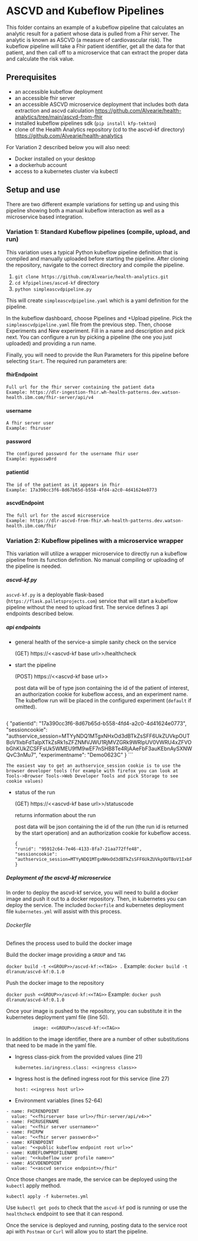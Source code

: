 # ASCVD and Kubeflow Pipelines

This folder contains an example of a kubeflow pipeline that calculates an analytic result
for a patient whose data is pulled from a Fhir server. The analytic is known as ASCVD (a measure of cardiovascular risk).  The kubeflow pipeline will take a Fhir patient identifier, get all the data for that patient, and then call off to a microservice that can extract the proper data and calculate the risk value.

## Prerequisites
- an accessible kubeflow deployment
- an accessible fhir server
- an accessible ASCVD microservice deployment that includes both
data extraction and ascvd calculation https://github.com/Alvearie/health-analytics/tree/main/ascvd-from-fhir
- installed kubeflow pipelines sdk (`pip install kfp-tekton`)
- clone of the Health Analytics repository (cd to the ascvd-kf directory)
    https://github.com/Alvearie/health-analytics

For Variation 2 described below you will also need:
- Docker installed on your desktop
- a dockerhub account
- access to a kubernetes cluster via kubectl



## Setup and use

There are two different example variations for setting up and using this pipeline showing both a manual kubeflow interaction as well as a microservice based integration.

### Variation 1: Standard Kubeflow pipelines (compile, upload, and run)

This variation uses a typical Python kubeflow pipeline definition that is compiled and manually uploaded before starting the pipeline. After cloning the repository, navigate to the correct directory and compile the pipeline.

1. `git clone https://github.com/Alvearie/health-analytics.git`
1. `cd kfpipelines/ascvd-kf` directory
1. `python simpleascvdpipeline.py`

This will create `simpleascvdpipeline.yaml` which is a yaml definition for the pipeline.

In the kubeflow dashboard, choose Pipelines and +Upload pipeline.  Pick the `simpleascvdpipeline.yaml` file from the previous step.  Then, choose Experiments and New experiment.  Fill in a name and description and pick next.  You can configure a run by picking a pipeline (the one you just uploaded) and providing a run name.

Finally, you will need to provide the Run Parameters for this pipeline before selecting `Start`.  The required run parameters are:

#### fhirEndpoint
    Full url for the fhir server containing the patient data
    Example: https://dlr-ingestion-fhir.wh-health-patterns.dev.watson-health.ibm.com/fhir-server/api/v4

#### username
    A fhir server user
    Example: fhiruser

#### password
    The configured password for the username fhir user
    Example: mypassw0rd

#### patientid
    The id of the patient as it appears in fhir
    Example: 17a390cc3f6-8d67b65d-b558-4fd4-a2c0-4d41624e0773

#### ascvdEndpoint
    The full url for the ascvd microservice
    Example: https://dlr-ascvd-from-fhir.wh-health-patterns.dev.watson-health.ibm.com/fhir


### Variation 2: Kubeflow pipelines with a microservice wrapper

This variation will utilize a wrapper microservice to directly run a kubeflow pipeline from its function definition.  No manual compiling or uploading of the pipeline is needed.



##### ascvd-kf.py

`ascvd-kf.py` is a deployable flask-based (`https://flask.palletsprojects.com`) service that will start a kubeflow pipeline without the need to upload first.  The service defines 3 api endpoints described below.

##### api endpoints

- general health of the service-a simple sanity check on the service

    (GET)  https://\<\<ascvd-kf base url\>\>/healthcheck

- start the pipeline

    (POST)  https://\<\<ascvd-kf base url\>\>

    post data will be of type json containing the id of the patient of interest, an authorization cookie for kubeflow access, and an experiment name.  The kubeflow run will be placed in the configured experiment (`default` if omitted).  

    ```
{
    "patientid": "17a390cc3f6-8d67b65d-b558-4fd4-a2c0-4d41624e0773",
    "sessioncookie": "authservice_session=MTYyNDQ1MTgxNHxOd3dBTkZsSFF6UkZUVkpOUTBoV1IxbFdTalpXTkZsRk1sZFZNMVJWU1RjMVZGRk9WRlpUV0VWRU4xZFVObGhKUkZCSFFsUk5WMEU9fM9wEF7nSHB8Te4RjAAeFbF3auKEbnAySXNWQvC3nMu7",
    "experimentname": "Demo0623C"
}
    ```

    The easiest way to get an authservice_session cookie is to use the browser developer tools (for example with firefox you can look at Tools->Browser Tools->Web Developer Tools and pick Storage to see cookie values)

- status of the run

    (GET)  https://\<\<ascvd-kf base url\>\>/statuscode

    returns information about the run

    post data will be json containing the id of the run (the run id is returned by the start operation) and an authorization cookie for kubeflow access.

    ```
  {
    "runid": "95912c64-7e46-4133-8fa7-21aa772ffe48",
    "sessioncookie": "authservice_session=MTYyNDQ1MTgxNHxOd3dBTkZsSFF6UkZUVkpOUTBoV1IxbFdTalpXTkZsRk1sZFZNMVJWU1RjMVZGRk9WRlpUV0VWRU4xZFVObGhKUkZCSFFsUk5WMEU9fM9wEF7nSHB8Te4RjAAeFbF3auKEbnAySXNWQvC3nMu7"
  }
    ```

##### Deployment of the ascvd-kf microservice
In order to deploy the ascvd-kf service, you will need to build a docker image and push it out to a docker repository.  Then, in kubernetes you can deploy the service.  The included `Dockerfile` and kubernetes deployment file `kubernetes.yml` will assist with this process.

###### Dockerfile
Defines the process used to build the docker image

Build the docker image providing a `GROUP` and `TAG`

`docker build -t <<GROUP>>/ascvd-kf:<<TAG>> .`
    Example: `docker build -t dlranum/ascvd-kf:0.1.0`

Push the docker image to the repository

`docker push <<GROUP>>/ascvd-kf:<<TAG>>`
    Example: `docker push dlranum/ascvd-kf:0.1.0`

Once your image is pushed to the repository, you can substitute it in the kubernetes deployment yaml file (line 50).

`          image: <<GROUP>>/ascvd-kf:<<TAG>>`

In addition to the image identifier, there are a number of other substitutions that need to be made in the yaml file.

- Ingress class-pick from the provided values (line 21)

    `kubernetes.io/ingress.class: <<ingress class>>`

- Ingress host is the defined ingress root for this service (line 27)

    `host: <<ingress host url>>`

- Environment variables (lines 52-64)

```
- name: FHIRENDPOINT
  value: "<<fhirserver base url>>/fhir-server/api/v4>>"
- name: FHIRUSERNAME
  value: "<<fhir server username>>"
- name: FHIRPW
  value: "<<fhir server password>>"
- name: KFENDPOINT
  value: "<<public kubeflow endpoint root url>>"
- name: KUBEFLOWPROFILENAME
  value: "<<kubeflow user profile name>>"
- name: ASCVDENDPOINT
  value: "<<ascvd service endpoint>>/fhir"
```

Once those changes are made, the service can be deployed using the `kubectl` apply method.

`kubectl apply -f kubernetes.yml`

Use `kubectl get pods` to check that the `ascvd-kf` pod is running or use the `healthcheck` endpoint to see that it can respond.

Once the service is deployed and running, posting data to the service root api with `Postman` or `Curl` will allow you to start the pipeline.
